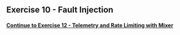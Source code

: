 ## Exercise 10 - Fault Injection

#### [Continue to Exercise 12 - Telemetry and Rate Limiting with Mixer](../exercise-12/README.md)
